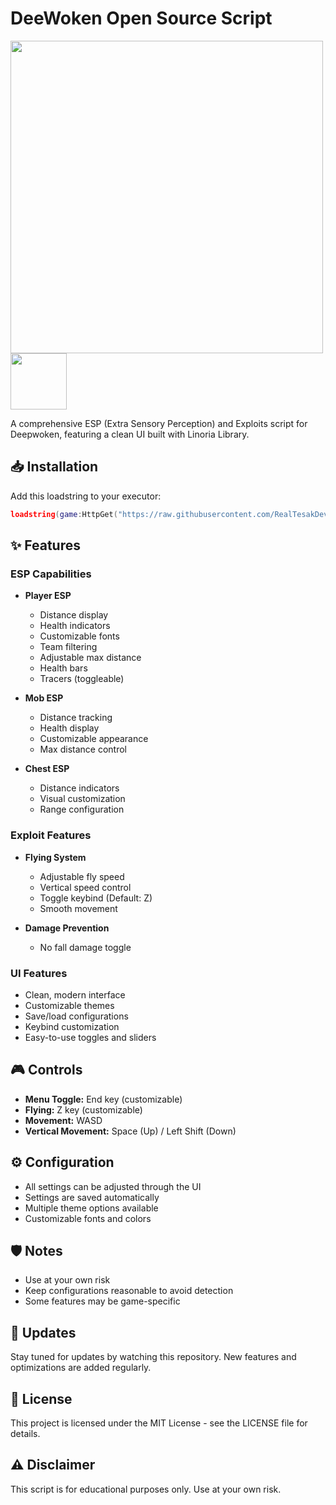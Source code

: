# DeeWoken Open Source Script

<img src="https://cdn.discordapp.com/attachments/1300184746332131358/1310515057666428958/image.png?ex=67457fc1&is=67442e41&hm=73a7a9bf65f01f23d751b651e9945ee53579a505ef5473af1049c3059d711b05&" width="500"> <img src="https://img.shields.io/badge/license-MIT-green.svg" width="90">

A comprehensive ESP (Extra Sensory Perception) and Exploits script for Deepwoken, featuring a clean UI built with Linoria Library.

## 📥 Installation

Add this loadstring to your executor:

```lua
loadstring(game:HttpGet("https://raw.githubusercontent.com/RealTesakDev/HolderDeep/refs/heads/main/Main.lua"))()
```

## ✨ Features

### ESP Capabilities
- **Player ESP**
  - Distance display
  - Health indicators
  - Customizable fonts
  - Team filtering
  - Adjustable max distance
  - Health bars
  - Tracers (toggleable)

- **Mob ESP**
  - Distance tracking
  - Health display
  - Customizable appearance
  - Max distance control

- **Chest ESP**
  - Distance indicators
  - Visual customization
  - Range configuration

### Exploit Features
- **Flying System**
  - Adjustable fly speed
  - Vertical speed control
  - Toggle keybind (Default: Z)
  - Smooth movement

- **Damage Prevention**
  - No fall damage toggle

### UI Features
- Clean, modern interface
- Customizable themes
- Save/load configurations
- Keybind customization
- Easy-to-use toggles and sliders

## 🎮 Controls
- **Menu Toggle:** End key (customizable)
- **Flying:** Z key (customizable)
- **Movement:** WASD
- **Vertical Movement:** Space (Up) / Left Shift (Down)

## ⚙️ Configuration
- All settings can be adjusted through the UI
- Settings are saved automatically
- Multiple theme options available
- Customizable fonts and colors

## 🛡️ Notes
- Use at your own risk
- Keep configurations reasonable to avoid detection
- Some features may be game-specific

## 🔄 Updates
Stay tuned for updates by watching this repository. New features and optimizations are added regularly.

## 📜 License
This project is licensed under the MIT License - see the LICENSE file for details.

## ⚠️ Disclaimer
This script is for educational purposes only. Use at your own risk.
